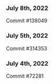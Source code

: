 ### July 8th, 2022

Commit #138049

### July 5th, 2022

Commit #314353


### July 4th, 2022

Commit #72281
